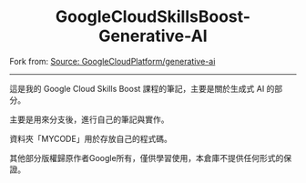 <div style="text-align: center;">
<h1>GoogleCloudSkillsBoost-Generative-AI</h1>
</div>

Fork from: [Source: GoogleCloudPlatform/generative-ai](https://github.com/GoogleCloudPlatform/generative-ai)

-----

這是我的 Google Cloud Skills Boost 課程的筆記，主要是關於生成式 AI 的部分。

主要是用來分支後，進行自己的筆記與實作。

資料夾「MYCODE」用於存放自己的程式碼。

其他部分版權歸原作者Google所有，僅供學習使用，本倉庫不提供任何形式的保證。